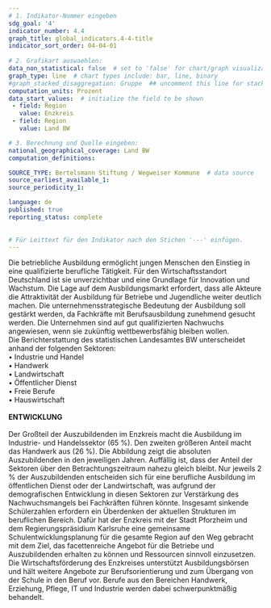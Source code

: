 ```yaml
---
# 1. Indikator-Nummer eingeben 
sdg_goal: '4'
indicator_number: 4.4
graph_title: global_indicators.4-4-title
indicator_sort_order: 04-04-01
 
# 2. Grafikart auswaehlen: 
data_non_statistical: false  # set to 'false' for chart/graph visualization 
graph_type: line  # chart types include: bar, line, binary 
#graph_stacked_disaggregation: Gruppe  ## uncomment this line for stacked bars. eplace 'Geschlecht' with the field of aggregation. 
computation_units: Prozent 
data_start_values:  # initialize the field to be shown  
 - field: Region 
   value: Enzkreis
 - field: Region 
   value: Land BW

# 3. Berechnung und Quelle eingeben: 
national_geographical_coverage: Land BW
computation_definitions: 

SOURCE_TYPE: Bertelsmann Stiftung / Wegweiser Kommune  # data source  
source_earliest_available_1: 
source_periodicity_1: 

language: de   
published: true 
reporting_status: complete
 
 
# Für Leittext für den Indikator nach den Stichen '---' einfügen. 
---
```


Die betriebliche Ausbildung ermöglicht jungen Menschen den Einstieg in eine qualifizierte berufliche Tätigkeit. Für den Wirtschaftsstandort Deutschland ist sie unverzichtbar und eine Grundlage für Innovation und Wachstum. Die Lage auf dem Ausbildungsmarkt erfordert, dass alle Akteure die Attraktivität der Ausbildung für Betriebe und Jugendliche weiter deutlich machen. Die unternehmensstrategische Bedeutung der Ausbildung soll gestärkt werden, da Fachkräfte mit Berufsausbildung zunehmend gesucht werden. Die Unternehmen sind auf gut qualifizierten Nachwuchs angewiesen, wenn sie zukünftig wettbewerbsfähig bleiben wollen. <br> Die Berichterstattung des statistischen Landesamtes BW unterscheidet anhand der folgenden Sektoren: <br>
• Industrie und Handel <br>
• Handwerk <br>
• Landwirtschaft <br>
• Öffentlicher Dienst <br>
• Freie Berufe <br>
• Hauswirtschaft <br>
<br>
**ENTWICKLUNG** <br>
<br>
Der Großteil der Auszubildenden im Enzkreis macht die Ausbildung im Industrie- und Handelssektor (65 %). Den zweiten größeren Anteil macht das Handwerk aus (26 %). Die Abbildung zeigt die absoluten Auszubildenden in den jeweiligen Jahren. Auffällig ist, dass der Anteil der Sektoren über den Betrachtungszeitraum nahezu gleich bleibt. Nur jeweils 2 % der Auszubildenden entscheiden sich für eine berufliche Ausbildung im öffentlichen Dienst oder der Landwirtschaft, was aufgrund der demografischen Entwicklung in diesen Sektoren zur Verstärkung des Nachwuchsmangels bei Fachkräften führen könnte. Insgesamt sinkende Schülerzahlen erfordern ein Überdenken der aktuellen Strukturen im beruflichen Bereich. Dafür hat der Enzkreis mit der Stadt Pforzheim und dem Regierungspräsidium Karlsruhe eine gemeinsame Schulentwicklungsplanung für die gesamte Region auf den Weg gebracht mit dem Ziel, das facettenreiche Angebot für die Betriebe und Auszubildenden erhalten zu können und Ressourcen sinnvoll einzusetzen. Die Wirtschaftsförderung des Enzkreises unterstützt Ausbildungsbörsen und hält weitere Angebote zur Berufsorientierung und zum Übergang von der Schule in den Beruf vor. Berufe aus den Bereichen Handwerk, Erziehung, Pflege, IT und Industrie werden dabei schwerpunktmäßig behandelt.
